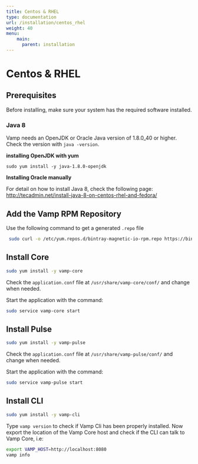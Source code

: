 ```yaml
---
title: Centos & RHEL
type: documentation
url: /installation/centos_rhel
weight: 40
menu:
    main:
      parent: installation
---
```


# Centos & RHEL

## Prerequisites

Before installing, make sure your system has the required software installed.

### Java 8

Vamp needs an OpenJDK or Oracle Java version of 1.8.0_40 or higher. Check the version with `java -version`.

**installing OpenJDK with yum**

```
sudo yum install -y java-1.8.0-openjdk
```

**Installing Oracle manually**

For detail on how to install Java 8, check the following page: http://tecadmin.net/install-java-8-on-centos-rhel-and-fedora/


## Add the Vamp RPM Repository

Use the following command to get a generated `.repo` file

```bash
 sudo curl -o /etc/yum.repos.d/bintray-magnetic-io-rpm.repo https://bintray.com/magnetic-io/rpm/rpm
```

## Install Core

```bash
sudo yum install -y vamp-core
```

Check the `application.conf` file at `/usr/share/vamp-core/conf/` and change when needed.

Start the application with the command:

```bash
sudo service vamp-core start
```

## Install Pulse

```bash
sudo yum install -y vamp-pulse
```

Check the `application.conf` file at `/usr/share/vamp-pulse/conf/` and change when needed.

Start the application with the command:

```bash
sudo service vamp-pulse start
```

## Install CLI

```bash
sudo yum install -y vamp-cli
```

Type `vamp version` to check if Vamp Cli has been properly installed. 
Now export the location of the Vamp Core host and check if the CLI can talk to Vamp Core, i.e:

```bash
export VAMP_HOST=http://localhost:8080
vamp info
```